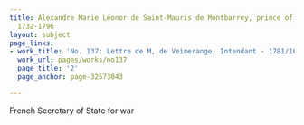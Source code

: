 ```yaml
---
title: Alexandre Marie Léonor de Saint-Mauris de Montbarrey, prince of Montbarrey;
  1732-1796
layout: subject
page_links:
- work_title: 'No. 137: Lettre de M, de Veimerange, Intendant - 1781/10/06'
  work_url: pages/works/no137
  page_title: '2'
  page_anchor: page-32573043

---
```

<p>French Secretary of State for war</p>